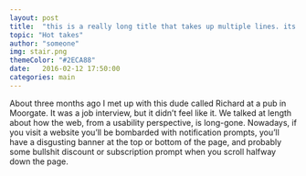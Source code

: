 ```yaml
---
layout: post
title:  "this is a really long title that takes up multiple lines. its probably too long but oh well"
topic: "Hot takes"
author: "someone"
img: stair.png
themeColor: "#2ECA88"
date:   2016-02-12 17:50:00
categories: main
---
```


About three months ago I met up with this dude called Richard at a pub in Moorgate. It was a job interview, but it didn’t feel like it. We talked at length about how the web, from a usability perspective, is long-gone. Nowadays, if you visit a website you’ll be bombarded with notification prompts, you’ll have a disgusting banner at the top or bottom of the page, and probably some bullshit discount or subscription prompt when you scroll halfway down the page.